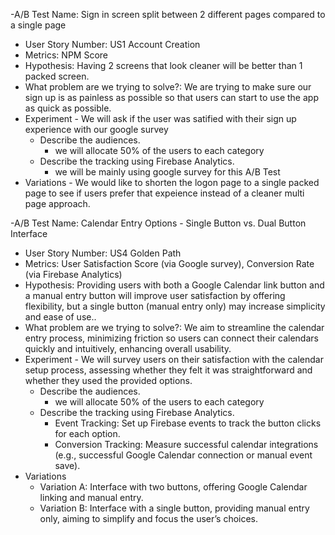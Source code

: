 -A/B Test Name:  Sign in screen split between 2 different pages compared to a single page
- User Story Number: US1 Account Creation
- Metrics:  NPM Score
- Hypothesis: Having 2 screens that look cleaner will be better than 1 packed screen.
- What problem are we trying to solve?: We are trying to make sure our sign up is as painless as possible so that users can start to use the app as quick as possible.
- Experiment - We will ask if the user was satified with their sign up experience with our google survey
  - Describe the audiences.
    - we will allocate 50% of the users to each category
  - Describe the tracking using Firebase Analytics. 
    - we will be mainly using google survey for this A/B Test
- Variations - We would like to shorten the logon page to a single packed page to see if users prefer that expeience instead of a cleaner multi page approach.

-A/B Test Name:  Calendar Entry Options - Single Button vs. Dual Button Interface
- User Story Number: US4 Golden Path
- Metrics:   User Satisfaction Score (via Google survey), Conversion Rate (via Firebase Analytics)
- Hypothesis: Providing users with both a Google Calendar link button and a manual entry button will improve user satisfaction by offering flexibility, but a single button (manual entry only) may increase simplicity and ease of use..
- What problem are we trying to solve?:  We aim to streamline the calendar entry process, minimizing friction so users can connect their calendars quickly and intuitively, enhancing overall usability.
- Experiment - We will survey users on their satisfaction with the calendar setup process, assessing whether they felt it was straightforward and whether they used the provided options.
  - Describe the audiences.
    - we will allocate 50% of the users to each category
  - Describe the tracking using Firebase Analytics. 
    - Event Tracking: Set up Firebase events to track the button clicks for each option.
    - Conversion Tracking: Measure successful calendar integrations (e.g., successful Google Calendar connection or manual event save).
- Variations
    - Variation A: Interface with two buttons, offering Google Calendar linking and manual entry.
    - Variation B: Interface with a single button, providing manual entry only, aiming to simplify and focus the user’s choices.

